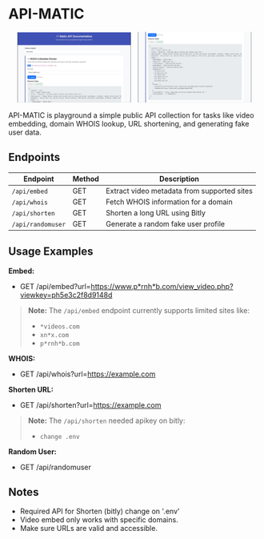 
# API-MATIC
<p align="center">
  <img src="screenshot/API-Matic-1.jpg" alt="Screenshot 1" width="45%" style="margin-right: 10px;">
  <img src="screenshot/API-Matic-2.jpg" alt="Screenshot 2" width="45%">
</p>
API-MATIC is playground a simple public API collection for tasks like video embedding, domain WHOIS lookup, URL shortening, and generating fake user data.

## Endpoints

| Endpoint          | Method | Description                                      |
|-------------------|--------|--------------------------------------------------|
| `/api/embed`      | GET    | Extract video metadata from supported sites      |
| `/api/whois`      | GET    | Fetch WHOIS information for a domain             |
| `/api/shorten`    | GET    | Shorten a long URL using Bitly                   |
| `/api/randomuser` | GET    | Generate a random fake user profile              |

## Usage Examples

**Embed:**

- GET /api/embed?url=https://www.p*rnh*b.com/view_video.php?viewkey=ph5e3c2f8d9148d

> **Note:** The `/api/embed` endpoint currently supports limited sites like:
> - `*videos.com`
> - `xn*x.com`
> - `p*rnh*b.com`

**WHOIS:**

- GET /api/whois?url=https://example.com

**Shorten URL:**

- GET /api/shorten?url=https://example.com
> **Note:** The `/api/shorten` needed apikey on bitly:
> - `change .env`

**Random User:**

- GET /api/randomuser

## Notes

- Required API for Shorten (bitly) change on '.env'
- Video embed only works with specific domains.
- Make sure URLs are valid and accessible.
